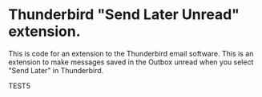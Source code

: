 # Thunderbird "Send Later Unread" extension.
This is code for an extension to the Thunderbird email software.
This is an extension to make messages saved in the Outbox unread when you select "Send Later" in Thunderbird.

TEST5
